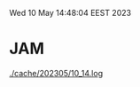 Wed 10 May 14:48:04 EEST 2023
# JAM
<a href='./cache/202305/10_14.log'>./cache/202305/10_14.log</a>
